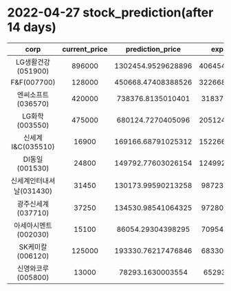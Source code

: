 # 2022-04-27 stock_prediction(after 14 days)

|   corp   |   current_price   |   prediction_price   |   expected_profit   |
|:--------:|:-----------------:|:--------------------:|:-------------------:|
|LG생활건강(051900)|896000|1302454.9529628896|406454.95296288957|
|F&F(007700)|128000|450668.47408388526|322668.47408388526|
|엔씨소프트(036570)|420000|738376.8135010401|318376.8135010401|
|LG화학(003550)|475000|680124.7270405096|205124.72704050958|
|신세계 I&C(035510)|16900|169166.68791025312|152266.68791025312|
|DI동일(001530)|24800|149792.77603026154|124992.77603026154|
|신세계인터내셔날(031430)|31450|130173.99590213258|98723.99590213258|
|광주신세계(037710)|37250|134530.98541064325|97280.98541064325|
|아세아시멘트(002030)|15100|86054.29304398295|70954.29304398295|
|SK케미칼(006120)|125000|193330.76217476846|68330.76217476846|
|신영와코루(005800)|13000|78293.1630003554|65293.1630003554|
